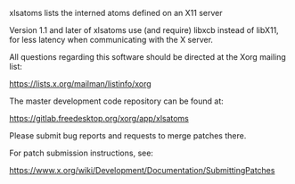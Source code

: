 xlsatoms lists the interned atoms defined on an X11 server

Version 1.1 and later of xlsatoms use (and require) libxcb instead
of libX11, for less latency when communicating with the X server.

All questions regarding this software should be directed at the
Xorg mailing list:

  https://lists.x.org/mailman/listinfo/xorg

The master development code repository can be found at:

  https://gitlab.freedesktop.org/xorg/app/xlsatoms

Please submit bug reports and requests to merge patches there.

For patch submission instructions, see:

  https://www.x.org/wiki/Development/Documentation/SubmittingPatches


